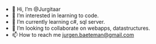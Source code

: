 - 👋 Hi, I’m @Jurgitaar
- 👀 I’m interested in learning to code.
- 🌱 I’m currently learning c#, sql server.
- 💞️ I’m looking to collaborate on webapps, datastructures.
- 📫 How to reach me jurgen.baeteman@gmail.com

<!---
Jurgitaar/Jurgitaar is a ✨ special ✨ repository because its `README.md` (this file) appears on your GitHub profile.
You can click the Preview link to take a look at your changes.
--->
